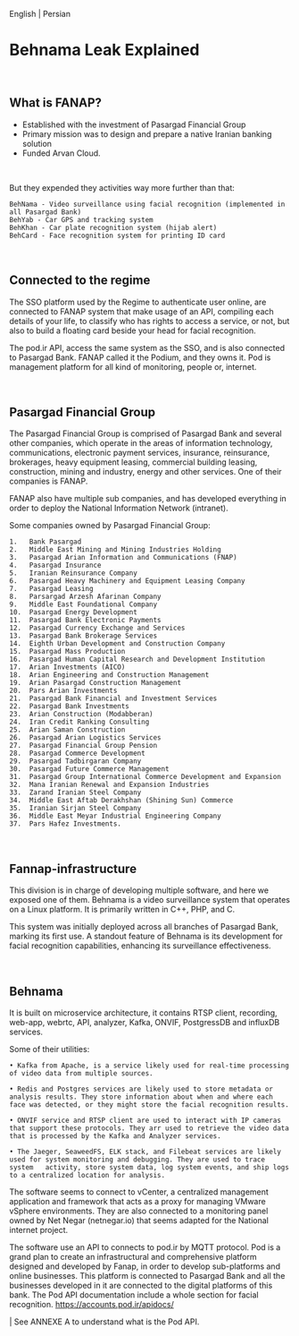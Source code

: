 English | Persian
<br>

# Behnama Leak Explained

<br>

## What is FANAP?

- Established with the investment of Pasargad Financial Group
- Primary mission was to design and prepare a native Iranian banking solution
- Funded Arvan Cloud.

<br>

But they expended they activities way more further than that:

    BehNama - Video surveillance using facial recognition (implemented in all Pasargad Bank)
    BehYab - Car GPS and tracking system
    BehKhan - Car plate recognition system (hijab alert)
    BehCard - Face recognition system for printing ID card

<br>

## Connected to the regime

The SSO platform used by the Regime to authenticate user online, are connected to FANAP system that make usage of an API, compiling each details of your life, to classify who has rights to access a service, or not, but also to build a floating card beside your head for facial recognition.

The pod.ir API, access the same system as the SSO, and is also connected to Pasargad Bank. FANAP called it the Podium, and they owns it. Pod is  management platform for all kind of monitoring, people or, internet.

<br>

## Pasargad Financial Group

The Pasargad Financial Group is comprised of Pasargad Bank and several other companies, which operate in the areas of information technology, communications, electronic payment services, insurance, reinsurance, brokerages, heavy equipment leasing, commercial building leasing, construction, mining and industry, energy and other services. One of their companies is FANAP.

FANAP also have multiple sub companies, and has developed everything in order to deploy the National Information Network (intranet).

Some companies owned by Pasargad Financial Group:

    1.   Bank Pasargad
    2.   Middle East Mining and Mining Industries Holding
    3.   Pasargad Arian Information and Communications (FNAP)
    4.   Pasargad Insurance
    5.   Iranian Reinsurance Company
    6.   Pasargad Heavy Machinery and Equipment Leasing Company
    7.   Pasargad Leasing
    8.   Parsargad Arzesh Afarinan Company
    9.   Middle East Foundational Company
    10.  Pasargad Energy Development
    11.  Pasargad Bank Electronic Payments
    12.  Pasargad Currency Exchange and Services
    13.  Pasargad Bank Brokerage Services
    14.  Eighth Urban Development and Construction Company
    15.  Pasargad Mass Production
    16.  Pasargad Human Capital Research and Development Institution
    17.  Arian Investments (AICO)
    18.  Arian Engineering and Construction Management
    19.  Arian Pasargad Construction Management
    20.  Pars Arian Investments
    21.  Pasargad Bank Financial and Investment Services
    22.  Pasargad Bank Investments
    23.  Arian Construction (Modabberan)
    24.  Iran Credit Ranking Consulting
    25.  Arian Saman Construction
    26.  Pasargad Arian Logistics Services
    27.  Pasargad Financial Group Pension
    28.  Pasargad Commerce Development
    29.  Pasargad Tadbirgaran Company
    30.  Pasargad Future Commerce Management
    31.  Pasargad Group International Commerce Development and Expansion
    32.  Mana Iranian Renewal and Expansion Industries
    33.  Zarand Iranian Steel Company
    34.  Middle East Aftab Derakhshan (Shining Sun) Commerce
    35.  Iranian Sirjan Steel Company
    36.  Middle East Meyar Industrial Engineering Company
    37.  Pars Hafez Investments.

<br>

## Fannap-infrastructure

This division is in charge of developing multiple software, and here we exposed one of them. Behnama is a video surveillance system that operates on a Linux platform. It is primarily written in C++, PHP, and C. 

This system was initially deployed across all branches of Pasargad Bank, marking its first use. A standout feature of Behnama is its development for facial recognition capabilities, enhancing its surveillance effectiveness.

<br>

## Behnama

It is built on microservice architecture, it contains RTSP client, recording, web-app, webrtc, API, analyzer, Kafka, ONVIF, PostgressDB and influxDB services.

Some of their utilities:

    • Kafka from Apache, is a service likely used for real-time processing of video data from multiple sources.

    • Redis and Postgres services are likely used to store metadata or analysis results. They store information about when and where each face was detected, or they might store the facial recognition results.

    • ONVIF service and RTSP client are used to interact with IP cameras that support these protocols. They arr used to retrieve the video data    that is processed by the Kafka and Analyzer services.

    • The Jaeger, SeaweedFS, ELK stack, and Filebeat services are likely used for system monitoring and debugging. They are used to trace system   activity, store system data, log system events, and ship logs to a centralized location for analysis.

The software seems to connect to vCenter, a centralized management application and framework that acts as a proxy for managing VMware vSphere environments. They are also connected to a monitoring panel owned by Net Negar (netnegar.io) that seems adapted for the National internet project.

The software use an API to connects to pod.ir by MQTT protocol. Pod is a grand plan to create an infrastructural and comprehensive platform designed and developed by Fanap, in order to develop sub-platforms and online businesses. This platform is connected to Pasargad Bank and all the businesses developed in it are connected to the digital platforms of this bank. The Pod API documentation include a whole section for facial recognition. https://accounts.pod.ir/apidocs/

| See ANNEXE A to understand what is the Pod API.

<br>

